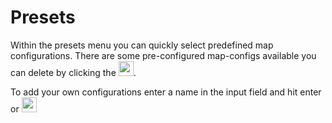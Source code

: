 # Presets
Within the presets menu you can quickly select predefined map configurations. There are some pre-configured map-configs available you can delete by clicking the <img src="https://raw.githubusercontent.com/Risingson/eedocs/master/docs/images/Minus-100_b.png" width="24" height="24" />.

To add your own configurations enter a name in the input field and hit enter or <img src="https://raw.githubusercontent.com/Risingson/eedocs/master/docs/images/Plus-100.png" width="24" height="24" />
<!--stackedit_data:
eyJoaXN0b3J5IjpbLTI4NzI2MTU3NywtMTE3NzkwOTE4NSwtMT
g3NzMwNjA2NF19
-->